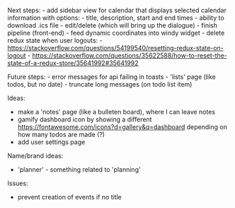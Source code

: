 Next steps:
    - add sidebar view for calendar that displays selected calendar information with options:
      - title, description, start and end times
      - ability to download .ics file
      - edit/delete (which will bring up the dialogue)
    - finish pipeline (front-end)
    - feed dynamic coordinates into windy widget
    - delete redux state when user logouts: 
      - https://stackoverflow.com/questions/54199540/resetting-redux-state-on-logout
      - https://stackoverflow.com/questions/35622588/how-to-reset-the-state-of-a-redux-store/35641992#35641992

Future steps:
    - error messages for api failing in toasts
    - 'lists' page (like todos, but no date)
    - truncate long messages (on todo list item)

Ideas:
  - make a 'notes' page (like a bulleten board), where I can leave notes
  - gamify dashboard icon by showing a different https://fontawesome.com/icons?d=gallery&q=dashboard depending on how many todos are made (?)
  - add user settings page 

Name/brand ideas:
  - 'planner' - something related to 'planning'

Issues:
  - prevent creation of events if no title
